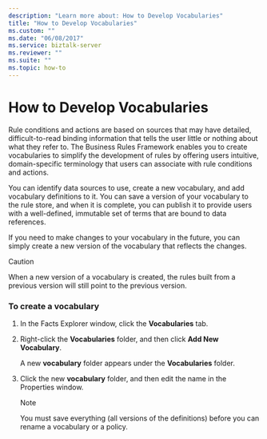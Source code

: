 ```yaml
---
description: "Learn more about: How to Develop Vocabularies"
title: "How to Develop Vocabularies"
ms.custom: ""
ms.date: "06/08/2017"
ms.service: biztalk-server
ms.reviewer: ""
ms.suite: ""
ms.topic: how-to
---
```

# How to Develop Vocabularies
Rule conditions and actions are based on sources that may have detailed, difficult-to-read binding information that tells the user little or nothing about what they refer to. The Business Rules Framework enables you to create vocabularies to simplify the development of rules by offering users intuitive, domain-specific terminology that users can associate with rule conditions and actions.  
  
 You can identify data sources to use, create a new vocabulary, and add vocabulary definitions to it. You can save a version of your vocabulary to the rule store, and when it is complete, you can publish it to provide users with a well-defined, immutable set of terms that are bound to data references.  
  
 If you need to make changes to your vocabulary in the future, you can simply create a new version of the vocabulary that reflects the changes.  
  
> [!CAUTION]
>  When a new version of a vocabulary is created, the rules built from a previous version will still point to the previous version.  
  
### To create a vocabulary  
  
1.  In the Facts Explorer window, click the **Vocabularies** tab.  
  
2.  Right-click the **Vocabularies** folder, and then click **Add New Vocabulary**.  
  
     A new **vocabulary** folder appears under the **Vocabularies** folder.  
  
3.  Click the new **vocabulary** folder, and then edit the name in the Properties window.  
  
    > [!NOTE]
    >  You must save everything (all versions of the definitions) before you can rename a vocabulary or a policy.
